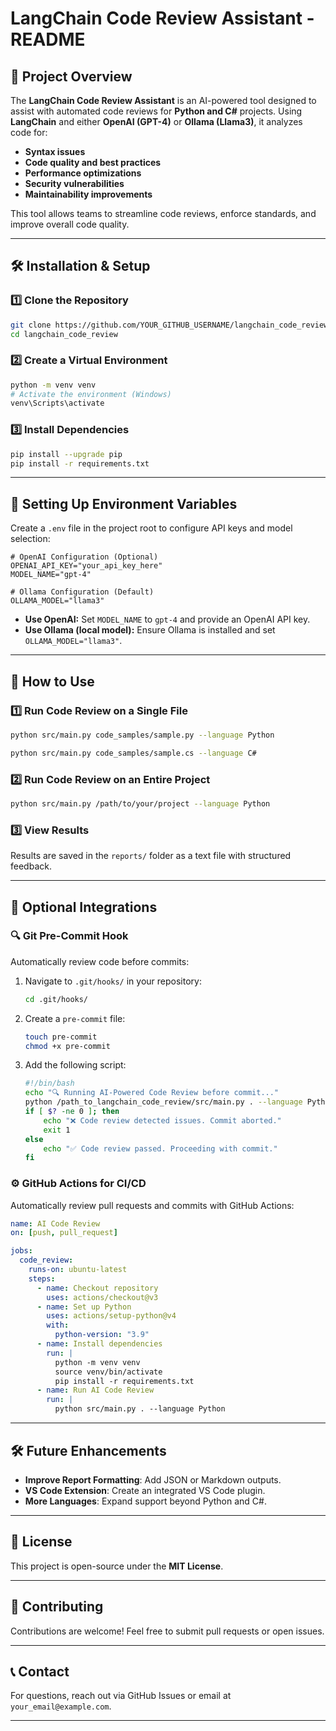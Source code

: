 # LangChain Code Review Assistant - README

## 🚀 Project Overview
The **LangChain Code Review Assistant** is an AI-powered tool designed to assist with automated code reviews for **Python and C#** projects. Using **LangChain** and either **OpenAI (GPT-4)** or **Ollama (Llama3)**, it analyzes code for:

- **Syntax issues**
- **Code quality and best practices**
- **Performance optimizations**
- **Security vulnerabilities**
- **Maintainability improvements**

This tool allows teams to streamline code reviews, enforce standards, and improve overall code quality.

---

## 🛠 Installation & Setup

### 1️⃣ Clone the Repository
```sh
git clone https://github.com/YOUR_GITHUB_USERNAME/langchain_code_review.git
cd langchain_code_review
```

### 2️⃣ Create a Virtual Environment
```sh
python -m venv venv
# Activate the environment (Windows)
venv\Scripts\activate
```

### 3️⃣ Install Dependencies
```sh
pip install --upgrade pip
pip install -r requirements.txt
```

---

## 🔑 Setting Up Environment Variables

Create a `.env` file in the project root to configure API keys and model selection:

```
# OpenAI Configuration (Optional)
OPENAI_API_KEY="your_api_key_here"
MODEL_NAME="gpt-4"

# Ollama Configuration (Default)
OLLAMA_MODEL="llama3"
```

- **Use OpenAI:** Set `MODEL_NAME` to `gpt-4` and provide an OpenAI API key.
- **Use Ollama (local model):** Ensure Ollama is installed and set `OLLAMA_MODEL="llama3"`.

---

## 🎯 How to Use

### 1️⃣ Run Code Review on a Single File
```sh
python src/main.py code_samples/sample.py --language Python
```

```sh
python src/main.py code_samples/sample.cs --language C#
```

### 2️⃣ Run Code Review on an Entire Project
```sh
python src/main.py /path/to/your/project --language Python
```

### 3️⃣ View Results
Results are saved in the `reports/` folder as a text file with structured feedback.

---

## 🔗 Optional Integrations

### 🔍 Git Pre-Commit Hook
Automatically review code before commits:
1. Navigate to `.git/hooks/` in your repository:
   ```sh
   cd .git/hooks/
   ```
2. Create a `pre-commit` file:
   ```sh
   touch pre-commit
   chmod +x pre-commit
   ```
3. Add the following script:
   ```sh
   #!/bin/bash
   echo "🔍 Running AI-Powered Code Review before commit..."
   python /path_to_langchain_code_review/src/main.py . --language Python
   if [ $? -ne 0 ]; then
       echo "❌ Code review detected issues. Commit aborted."
       exit 1
   else
       echo "✅ Code review passed. Proceeding with commit."
   fi
   ```

### ⚙️ GitHub Actions for CI/CD
Automatically review pull requests and commits with GitHub Actions:
```yaml
name: AI Code Review
on: [push, pull_request]

jobs:
  code_review:
    runs-on: ubuntu-latest
    steps:
      - name: Checkout repository
        uses: actions/checkout@v3
      - name: Set up Python
        uses: actions/setup-python@v4
        with:
          python-version: "3.9"
      - name: Install dependencies
        run: |
          python -m venv venv
          source venv/bin/activate
          pip install -r requirements.txt
      - name: Run AI Code Review
        run: |
          python src/main.py . --language Python
```

---

## 🛠 Future Enhancements
- **Improve Report Formatting**: Add JSON or Markdown outputs.
- **VS Code Extension**: Create an integrated VS Code plugin.
- **More Languages**: Expand support beyond Python and C#.

---

## 📜 License
This project is open-source under the **MIT License**.

---

## 🤝 Contributing
Contributions are welcome! Feel free to submit pull requests or open issues.

---

## 📞 Contact
For questions, reach out via GitHub Issues or email at `your_email@example.com`.

---

